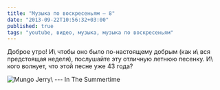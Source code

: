 ```yaml
---
title: "Музыка по воскресеньям — 8"
date: "2013-09-22T10:56:32+03:00"
published: true
tags: "youtube, видео, музыка, музыка по воскресеньям"
---
```


Доброе утро! И\ чтобы оно было <nobr>по-настоящему</nobr> добрым (как и\ вся предстоящая неделя), послушайте эту отличную летнюю
песенку. И\ кого волнует, что этой песне уже 43 года?

![Mungo Jerry\ --- In The Summertime](http://www.youtube.com/watch?v=wvUQcnfwUUM)
